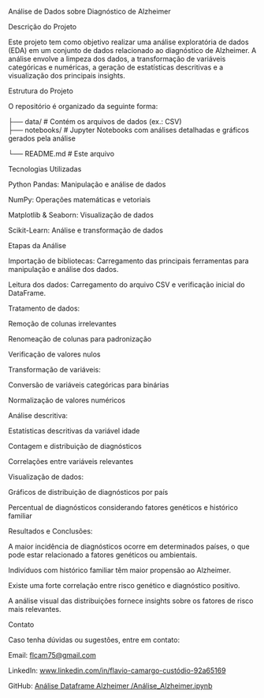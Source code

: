 Análise de Dados sobre Diagnóstico de Alzheimer


Descrição do Projeto

Este projeto tem como objetivo realizar uma análise exploratória de dados (EDA) em um conjunto de dados relacionado ao diagnóstico de Alzheimer. A análise envolve a limpeza dos dados, a transformação de variáveis categóricas e numéricas, a geração de estatísticas descritivas e a visualização dos principais insights.

Estrutura do Projeto

O repositório é organizado da seguinte forma:


├── data/                # Contém os arquivos de dados (ex.: CSV)   
├── notebooks/           # Jupyter Notebooks com análises detalhadas e gráficos gerados pela análise

└── README.md            # Este arquivo


Tecnologias Utilizadas

Python Pandas: Manipulação e análise de dados

NumPy: Operações matemáticas e vetoriais

Matplotlib & Seaborn: Visualização de dados

Scikit-Learn: Análise e transformação de dados


Etapas da Análise

Importação de bibliotecas: Carregamento das principais ferramentas para manipulação e análise dos dados.

Leitura dos dados: Carregamento do arquivo CSV e verificação inicial do DataFrame.


Tratamento de dados:

Remoção de colunas irrelevantes

Renomeação de colunas para padronização

Verificação de valores nulos


Transformação de variáveis:

Conversão de variáveis categóricas para binárias

Normalização de valores numéricos


Análise descritiva:

Estatísticas descritivas da variável idade

Contagem e distribuição de diagnósticos

Correlações entre variáveis relevantes


Visualização de dados:

Gráficos de distribuição de diagnósticos por país

Percentual de diagnósticos considerando fatores genéticos e histórico familiar


Resultados e Conclusões:

A maior incidência de diagnósticos ocorre em determinados países, o que pode estar relacionado a fatores genéticos ou ambientais.

Indivíduos com histórico familiar têm maior propensão ao Alzheimer.

Existe uma forte correlação entre risco genético e diagnóstico positivo.

A análise visual das distribuições fornece insights sobre os fatores de risco mais relevantes.

Contato

Caso tenha dúvidas ou sugestões, entre em contato:

Email: flcam75@gmail.com

LinkedIn: www.linkedin.com/in/flavio-camargo-custódio-92a65169

GitHub: [Análise Dataframe Alzheimer /Análise_Alzheimer.ipynb](https://github.com/flcam/Portfolio-analise-dados)
